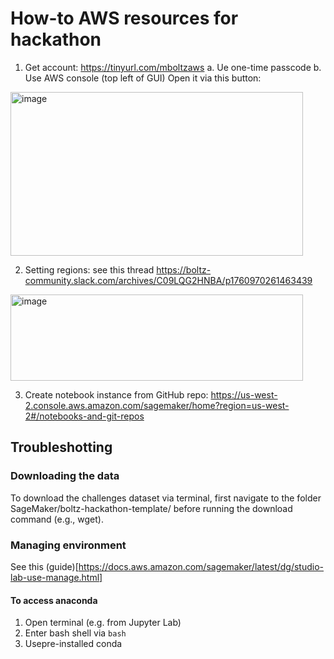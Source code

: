 # How-to AWS resources for hackathon

1.	Get account: https://tinyurl.com/mboltzaws 
  a.	Ue one-time passcode
  b.	Use AWS console (top left of GUI)
  Open it via this button:
<img width="468" height="262" alt="image" src="https://github.com/user-attachments/assets/b810a050-14b9-4d7d-b905-d04699c01e05" />
 
2.	Setting regions: see this thread https://boltz-community.slack.com/archives/C09LQG2HNBA/p1760970261463439
   <img width="468" height="138" alt="image" src="https://github.com/user-attachments/assets/9a29fb62-2971-414c-8a31-65b820c22604" />

 
3.	Create notebook instance from GitHub repo: https://us-west-2.console.aws.amazon.com/sagemaker/home?region=us-west-2#/notebooks-and-git-repos

## Troubleshotting

### Downloading the data

To download the challenges dataset via terminal, first navigate to the folder SageMaker/boltz-hackathon-template/ before running the download command (e.g., wget).

### Managing environment 

See this (guide)[https://docs.aws.amazon.com/sagemaker/latest/dg/studio-lab-use-manage.html]

#### To access anaconda
1. Open terminal (e.g. from Jupyter Lab)
2. Enter bash shell via `bash`
3. Usepre-installed conda

